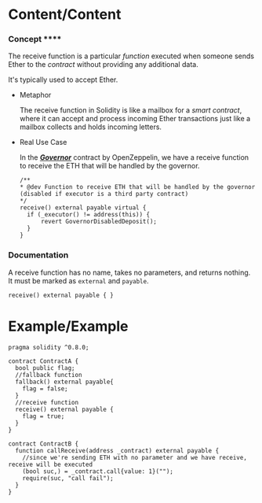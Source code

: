 # Content/Content

### Concept ****

The receive function is a particular *function* executed when someone sends Ether to the *contract* without providing any additional data. 

It's typically used to accept Ether.

- Metaphor
    
    The receive function in Solidity is like a mailbox for a *smart contract*, where it can accept and process incoming Ether transactions just like a mailbox collects and holds incoming letters.
    
- Real Use Case
    
    In the ***[Governor](https://github.com/OpenZeppelin/openzeppelin-contracts/blob/9ef69c03d13230aeff24d91cb54c9d24c4de7c8b/contracts/governance/Governor.sol#L82)*** contract by OpenZeppelin, we have a receive function to receive the ETH that will be handled by the governor.  
    
    ```solidity
    /**
    * @dev Function to receive ETH that will be handled by the governor (disabled if executor is a third party contract)
    */
    receive() external payable virtual {
      if (_executor() != address(this)) {
          revert GovernorDisabledDeposit();
      }
    }
    ```
    

### Documentation

A receive function has no name, takes no parameters, and returns nothing. It must be marked as `external` and `payable`.

```solidity
receive() external payable { }
```

# Example/Example

```solidity
pragma solidity ^0.8.0;

contract ContractA {
  bool public flag;
  //fallback function
  fallback() external payable{
    flag = false;
  }
  //receive function
  receive() external payable {
    flag = true;
  }
}

contract ContractB {
  function callReceive(address _contract) external payable {
    //since we're sending ETH with no parameter and we have receive, receive will be executed
    (bool suc,) = _contract.call{value: 1}("");
    require(suc, "call fail");
  }
}
```